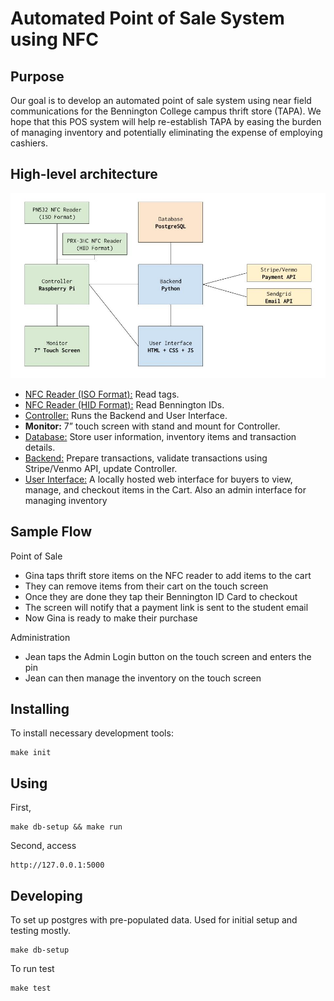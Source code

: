 # Automated Point of Sale System using NFC

## Purpose

Our goal is to develop an automated point of sale system using near field communications for the Bennington College campus thrift store (TAPA).
We hope that this POS system will help re-establish TAPA by easing the burden of managing inventory and potentially eliminating the expense of employing cashiers.

## High-level architecture

![](architecture.jpg)

- [NFC Reader (ISO Format):](tag_reader) Read tags.
- [NFC Reader (HID Format):](card_reader) Read Bennington IDs.
- [Controller:](server) Runs the Backend and User Interface.
- **Monitor:** 7” touch screen with stand and mount for Controller.
- [Database:](db) Store user information, inventory items and transaction details.
- [Backend:](server) Prepare transactions, validate transactions using Stripe/Venmo API, update Controller.
- [User Interface:](server) A locally hosted web interface for buyers to view, manage, and checkout items in the Cart. Also an admin interface for managing inventory


## Sample Flow

Point of Sale
- Gina taps thrift store items on the NFC reader to add items to the cart
- They can remove items from their cart on the touch screen
- Once they are done they tap their Bennington ID Card to checkout
- The screen will notify that a payment link is sent to the student email
- Now Gina is ready to make their purchase

Administration
- Jean taps the Admin Login button on the touch screen and enters the pin
- Jean can then manage the inventory on the touch screen

## Installing

To install necessary development tools:
```
make init
```

## Using

First,
```
make db-setup && make run
```

Second, access
```
http://127.0.0.1:5000
```

## Developing

To set up postgres with pre-populated data. Used for initial setup and testing
mostly.
```
make db-setup
```

To run test
```
make test
```

